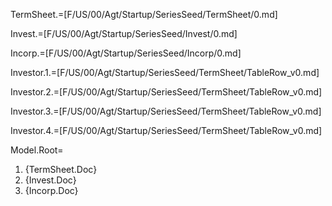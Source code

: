 TermSheet.=[F/US/00/Agt/Startup/SeriesSeed/TermSheet/0.md]

Invest.=[F/US/00/Agt/Startup/SeriesSeed/Invest/0.md]

Incorp.=[F/US/00/Agt/Startup/SeriesSeed/Incorp/0.md]


Investor.1.=[F/US/00/Agt/Startup/SeriesSeed/TermSheet/TableRow_v0.md]

Investor.2.=[F/US/00/Agt/Startup/SeriesSeed/TermSheet/TableRow_v0.md]

Investor.3.=[F/US/00/Agt/Startup/SeriesSeed/TermSheet/TableRow_v0.md]

Investor.4.=[F/US/00/Agt/Startup/SeriesSeed/TermSheet/TableRow_v0.md]
  
Model.Root=<ol><li>{TermSheet.Doc}<li>{Invest.Doc}<li>{Incorp.Doc}</ol>